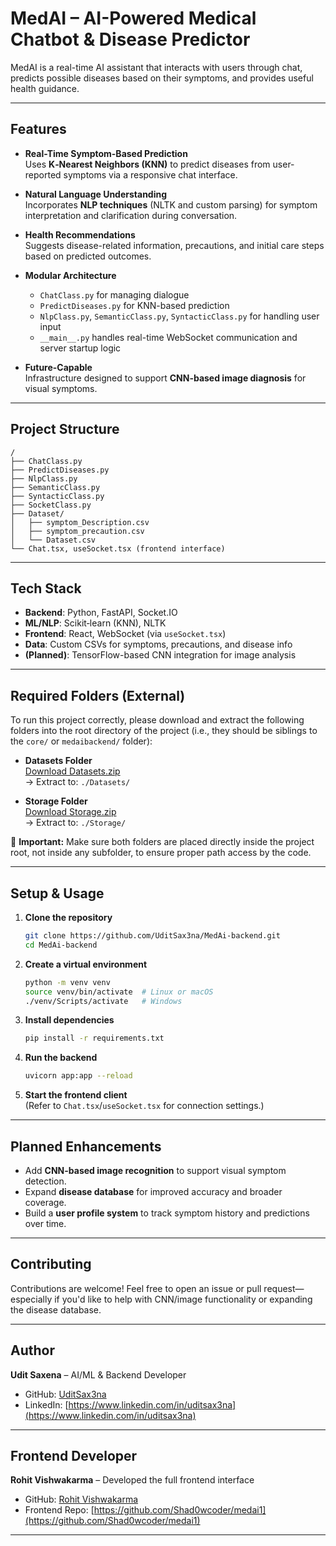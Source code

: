 
# MedAI – AI-Powered Medical Chatbot & Disease Predictor

MedAI is a real-time AI assistant that interacts with users through chat, predicts possible diseases based on their symptoms, and provides useful health guidance.

---

## Features

- **Real-Time Symptom-Based Prediction**  
  Uses **K‑Nearest Neighbors (KNN)** to predict diseases from user-reported symptoms via a responsive chat interface.

- **Natural Language Understanding**  
  Incorporates **NLP techniques** (NLTK and custom parsing) for symptom interpretation and clarification during conversation.

- **Health Recommendations**  
  Suggests disease-related information, precautions, and initial care steps based on predicted outcomes.

- **Modular Architecture**  
  - `ChatClass.py` for managing dialogue  
  - `PredictDiseases.py` for KNN-based prediction  
  - `NlpClass.py`, `SemanticClass.py`, `SyntacticClass.py` for handling user input  
  - `__main__.py` handles real-time WebSocket communication and server startup logic

- **Future-Capable**  
  Infrastructure designed to support **CNN-based image diagnosis** for visual symptoms.

---

## Project Structure

```
/
├── ChatClass.py
├── PredictDiseases.py
├── NlpClass.py
├── SemanticClass.py
├── SyntacticClass.py
├── SocketClass.py
├── Dataset/
│   ├── symptom_Description.csv
│   ├── symptom_precaution.csv
│   └── Dataset.csv
└── Chat.tsx, useSocket.tsx (frontend interface)
```

---

## Tech Stack

- **Backend**: Python, FastAPI, Socket.IO  
- **ML/NLP**: Scikit‑learn (KNN), NLTK  
- **Frontend**: React, WebSocket (via `useSocket.tsx`)  
- **Data**: Custom CSVs for symptoms, precautions, and disease info  
- **(Planned)**: TensorFlow-based CNN integration for image analysis

---

## Required Folders (External)

To run this project correctly, please download and extract the following folders into the root directory of the project (i.e., they should be siblings to the `core/` or `medaibackend/` folder):

- **Datasets Folder**  
  [Download Datasets.zip](https://drive.google.com/file/d/1rsxa99DE4Org9SgPEVNNH2W8Fs-_UzDM/view?usp=sharing)  
  → Extract to: `./Datasets/`

- **Storage Folder**  
  [Download Storage.zip](https://drive.google.com/file/d/1NR4hHNTIPPmOtbfaoE6jb-Kti64JB7oR/view?usp=sharing)  
  → Extract to: `./Storage/`

📌 **Important:** Make sure both folders are placed directly inside the project root, not inside any subfolder, to ensure proper path access by the code.

---

## Setup & Usage

1. **Clone the repository**
   ```bash
   git clone https://github.com/UditSax3na/MedAi-backend.git
   cd MedAi-backend
   ```

2. **Create a virtual environment**
   ```bash
   python -m venv venv
   source venv/bin/activate  # Linux or macOS
   ./venv/Scripts/activate   # Windows
   ```

3. **Install dependencies**
   ```bash
   pip install -r requirements.txt
   ```

4. **Run the backend**
   ```bash
   uvicorn app:app --reload
   ```

5. **Start the frontend client**  
   (Refer to `Chat.tsx`/`useSocket.tsx` for connection settings.)

---

## Planned Enhancements

- Add **CNN-based image recognition** to support visual symptom detection.  
- Expand **disease database** for improved accuracy and broader coverage.  
- Build a **user profile system** to track symptom history and predictions over time.

---

## Contributing

Contributions are welcome! Feel free to open an issue or pull request—especially if you'd like to help with CNN/image functionality or expanding the disease database.

---

## Author

**Udit Saxena** – AI/ML & Backend Developer  
- GitHub: [UditSax3na](https://github.com/UditSax3na)  
- LinkedIn: [https://www.linkedin.com/in/uditsax3na](https://www.linkedin.com/in/uditsax3na)  

---

## Frontend Developer

**Rohit Vishwakarma** – Developed the full frontend interface  
- GitHub: [Rohit Vishwakarma](https://github.com/Shad0wcoder)  
- Frontend Repo: [https://github.com/Shad0wcoder/medai1](https://github.com/Shad0wcoder/medai1)

---